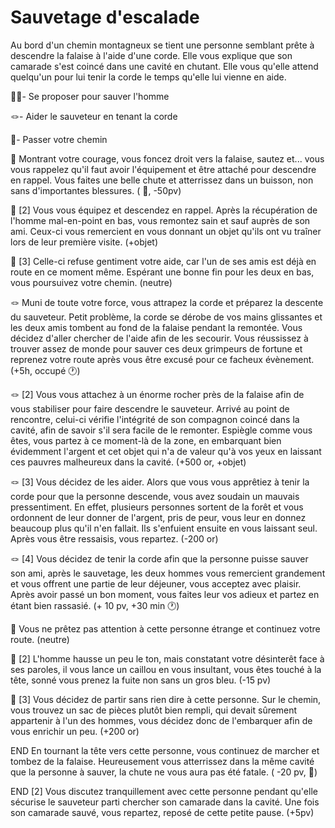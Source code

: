 # Sauvetage d'escalade

Au bord d'un chemin montagneux se tient une personne semblant prête à descendre la falaise à l'aide d'une corde. Elle vous explique que son camarade s'est coincé dans une cavité en chutant. Elle vous qu'elle attend quelqu'un pour lui tenir la corde le temps qu'elle lui vienne en aide.

🦸‍♂️- Se proposer pour sauver l'homme

:knot:- Aider le sauveteur en tenant la corde

🚶- Passer votre chemin


🦸‍ Montrant votre courage, vous foncez droit vers la falaise, sautez et... vous vous rappelez qu'il faut avoir l'équipement et être attaché pour descendre en rappel. Vous faites une belle chute et atterrissez dans un buisson, non sans d'importantes blessures. ( 🤕, -50pv)

🦸‍ [2] Vous vous équipez et descendez en rappel. Après la récupération de l'homme mal-en-point en bas, vous remontez sain et sauf auprès de son ami. Ceux-ci vous remercient en vous donnant un objet qu'ils ont vu traîner lors de leur première visite. (+objet)

🦸‍ [3] Celle-ci refuse gentiment votre aide, car l'un de ses amis est déjà en route en ce moment même. Espérant une bonne fin pour les deux en bas, vous poursuivez votre chemin. (neutre)

:knot:  Muni de toute votre force, vous attrapez la corde et préparez la descente du sauveteur. Petit problème, la corde se dérobe de vos mains glissantes et les deux amis tombent au fond de la falaise pendant la remontée. Vous décidez d'aller chercher de l'aide afin de les secourir. Vous réussissez à trouver assez de monde pour sauver ces deux grimpeurs de fortune et reprenez votre route après vous être excusé pour ce facheux évènement. (+5h, occupé 🕐)

:knot: [2] Vous vous attachez à un énorme rocher près de la falaise afin de vous stabiliser pour faire descendre le sauveteur. Arrivé au point de rencontre, celui-ci vérifie l'intégrité de son compagnon coincé dans la cavité, afin de savoir s'il sera facile de le remonter. Espiègle comme vous êtes, vous partez à ce moment-là de la zone, en embarquant bien évidemment l'argent et cet objet qui n'a de valeur qu'à vos yeux en laissant ces pauvres malheureux dans la cavité. (+500 or, +objet)

:knot: [3] Vous décidez de les aider. Alors que vous vous apprêtiez à tenir la corde pour que la personne descende, vous avez soudain un mauvais pressentiment. En effet, plusieurs personnes sortent de la forêt et vous ordonnent de leur donner de l'argent, pris de peur, vous leur en donnez beaucoup plus qu'il n'en fallait. Ils s'enfuient ensuite en vous laissant seul. Après vous être ressaisis, vous repartez. (-200 or)

:knot: [4] Vous décidez de tenir la corde afin que la personne puisse sauver son ami, après le sauvetage, les deux hommes vous remercient grandement et vous offrent une partie de leur déjeuner, vous acceptez avec plaisir. Après avoir passé un bon moment, vous faites leur vos adieux et partez en étant bien rassasié. (+ 10 pv, +30 min 🕐)

🚶 Vous ne prêtez pas attention à cette personne étrange et continuez votre route. (neutre)

🚶 [2] L'homme hausse un peu le ton, mais constatant votre désinterêt face à ses paroles, il vous lance un caillou en vous insultant, vous êtes touché à la tête, sonné vous prenez la fuite non sans un gros bleu. (-15 pv)

🚶 [3] Vous décidez de partir sans rien dire à cette personne. Sur le chemin, vous trouvez un sac de pièces plutôt bien rempli, qui devait sûrement appartenir à l'un des hommes, vous décidez donc de l'embarquer afin de vous enrichir un peu. (+200 or)

END En tournant la tête vers cette personne, vous continuez de marcher et tombez de la falaise. Heureusement vous atterrissez dans la même cavité que la personne à sauver, la chute ne vous aura pas été fatale. ( -20 pv, 🤕)

END [2] Vous discutez tranquillement avec cette personne pendant qu'elle sécurise le sauveteur parti chercher son camarade dans la cavité. Une fois son camarade sauvé, vous repartez, reposé de cette petite pause. (+5pv)
